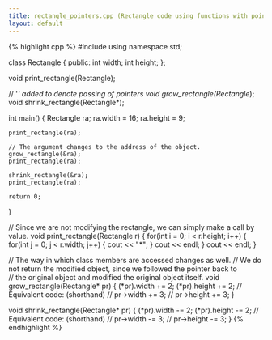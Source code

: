 ```yaml
---
title: rectangle_pointers.cpp (Rectangle code using functions with pointer arguments)
layout: default
---
```


{% highlight cpp %}
#include<iostream>
using namespace std;

class Rectangle
{
    public:
        int width;
        int height;
};

void print_rectangle(Rectangle);

// '*' added to denote passing of pointers
void grow_rectangle(Rectangle*);
void shrink_rectangle(Rectangle*);

int main() {
    Rectangle ra;
    ra.width = 16;
    ra.height = 9;

    print_rectangle(ra);

    // The argument changes to the address of the object.
    grow_rectangle(&ra);
    print_rectangle(ra);

    shrink_rectangle(&ra);
    print_rectangle(ra);

    return 0;
}

// Since we are not modifying the rectangle, we can simply make a call by value.
void print_rectangle(Rectangle r)
{
    for(int i = 0; i < r.height; i++)
    {
        for(int j = 0; j < r.width; j++)
        {
            cout << "*";
        }
        cout << endl;
    }
    cout << endl;
}

// The way in which class members are accessed changes as well.
// We do not return the modified object, since we followed the pointer back to  
// the original object and modified the original object itself.
void grow_rectangle(Rectangle* pr)
{
    (*pr).width += 2;
    (*pr).height += 2;
    // Equivalent code: (shorthand)
    // pr->width += 3;
    // pr->height += 3;
}

void shrink_rectangle(Rectangle* pr)
{
    (*pr).width -= 2;
    (*pr).height -= 2;
    // Equivalent code: (shorthand)
    // pr->width -= 3;
    // pr->height -= 3;
}
{% endhighlight %}
